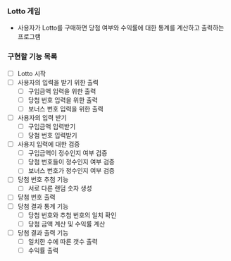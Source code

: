 ### Lotto 게임
 - 사용자가 Lotto를 구매하면 당첨 여부와 수익률에 대한 통계를 계산하고 출력하는 프로그램

### 구현할 기능 목록
- [ ] Lotto 시작
- [ ] 사용자의 입력을 받기 위한 출력
  - [ ] 구입금액 입력을 위한 출력
  - [ ] 당첨 번호 입력을 위한 출력
  - [ ] 보너스 번호 입력을 위한 출력
- [ ] 사용자의 입력 받기
  - [ ] 구입금액 입력받기
  - [ ] 당첨 번호 입력받기
- [ ] 사용지 입력에 대한 검증
  - [ ] 구입금액이 정수인지 여부 검증
  - [ ] 당첨 번호들이 정수인지 여부 검증
  - [ ] 보너스 번호가 정수인지 여부 검증
- [ ] 당첨 번호 추첨 기능
  - [ ] 서로 다른 랜덤 숫자 생성
- [ ] 당첨 번호 출력
- [ ] 당첨 결과 통계 기능
  - [ ] 당첨 번호와 추첨 번호의 일치 확인
  - [ ] 당첨 금액 계산 및 수익률 계산
- [ ] 당첨 결과 출력 기능
  - [ ] 일치한 수에 따른 갯수 출력
  - [ ] 수익률 출력
